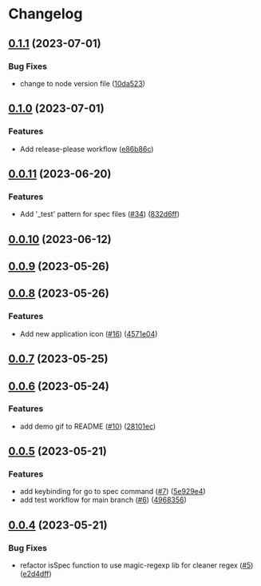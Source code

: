 # Changelog

## [0.1.1](https://github.com/bisquit/vscode-fuzzy-go-to-spec/compare/v0.1.0...v0.1.1) (2023-07-01)

### Bug Fixes

- change to node version file ([10da523](https://github.com/bisquit/vscode-fuzzy-go-to-spec/commit/10da523cf4c04540a03724a4e5325b9438154901))

## [0.1.0](https://github.com/bisquit/vscode-fuzzy-go-to-spec/compare/v0.0.11...v0.1.0) (2023-07-01)

### Features

- Add release-please workflow ([e86b86c](https://github.com/bisquit/vscode-fuzzy-go-to-spec/commit/e86b86cfa2ba829d66bf3f14aa51d913d7052a60))

## [0.0.11](https://github.com/bisquit/vscode-fuzzy-go-to-spec/compare/v0.0.10...v0.0.11) (2023-06-20)

### Features

- Add '\_test' pattern for spec files ([#34](https://github.com/bisquit/vscode-fuzzy-go-to-spec/issues/34)) ([832d6ff](https://github.com/bisquit/vscode-fuzzy-go-to-spec/commit/832d6ff02d04d48ad00950124d87c22ea3792847))

## [0.0.10](https://github.com/bisquit/vscode-fuzzy-go-to-spec/compare/v0.0.9...v0.0.10) (2023-06-12)

## [0.0.9](https://github.com/bisquit/vscode-fuzzy-go-to-spec/compare/v0.0.8...v0.0.9) (2023-05-26)

## [0.0.8](https://github.com/bisquit/vscode-fuzzy-go-to-spec/compare/v0.0.7...v0.0.8) (2023-05-26)

### Features

- Add new application icon ([#16](https://github.com/bisquit/vscode-fuzzy-go-to-spec/issues/16)) ([4571e04](https://github.com/bisquit/vscode-fuzzy-go-to-spec/commit/4571e041a1539036d129b567f14c6152869ea819))

## [0.0.7](https://github.com/bisquit/vscode-fuzzy-go-to-spec/compare/v0.0.6...v0.0.7) (2023-05-25)

## [0.0.6](https://github.com/bisquit/vscode-fuzzy-go-to-spec/compare/v0.0.5...v0.0.6) (2023-05-24)

### Features

- add demo gif to README ([#10](https://github.com/bisquit/vscode-fuzzy-go-to-spec/issues/10)) ([28101ec](https://github.com/bisquit/vscode-fuzzy-go-to-spec/commit/28101ecf3152cae861db9e1e93daf6a54bb28d1f))

## [0.0.5](https://github.com/bisquit/vscode-fuzzy-go-to-spec/compare/v0.0.4...v0.0.5) (2023-05-21)

### Features

- add keybinding for go to spec command ([#7](https://github.com/bisquit/vscode-fuzzy-go-to-spec/issues/7)) ([5e929e4](https://github.com/bisquit/vscode-fuzzy-go-to-spec/commit/5e929e44a20bac5ce81b4d7747a4b3486b3145f4))
- add test workflow for main branch ([#6](https://github.com/bisquit/vscode-fuzzy-go-to-spec/issues/6)) ([4968356](https://github.com/bisquit/vscode-fuzzy-go-to-spec/commit/49683563e20e493338d840dd7720cca1d7b2a71f))

## [0.0.4](https://github.com/bisquit/vscode-fuzzy-go-to-spec/compare/v0.0.3...v0.0.4) (2023-05-21)

### Bug Fixes

- refactor isSpec function to use magic-regexp lib for cleaner regex ([#5](https://github.com/bisquit/vscode-fuzzy-go-to-spec/issues/5)) ([e2d4dff](https://github.com/bisquit/vscode-fuzzy-go-to-spec/commit/e2d4dff5cc8cb85129c037c0e7c60f0d9065a2cb))
